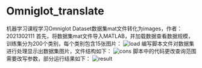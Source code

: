 # Omniglot_translate
机器学习课程学习Omniglot Dataset数据集mat文件转化为images，作者：2021302111
首先，将数据集mat文件导入MATLAB，并加载数据查看数据规模，训练集分为200个类别，每个类别包含15张图片：
![load](C:\Users\lx\Desktop\Omniglot_translate\images\load.png)
编写脚本文件对数据集进行处理显示出数据集图片，文件结构如下：
![cons](C:\Users\lx\Desktop\Omniglot_translate\images\cons.png)
脚本中的代码更改查询范围需要改写参数，部分运行结果如下：
![result](C:\Users\lx\Desktop\Omniglot_translate\images\result.png)
